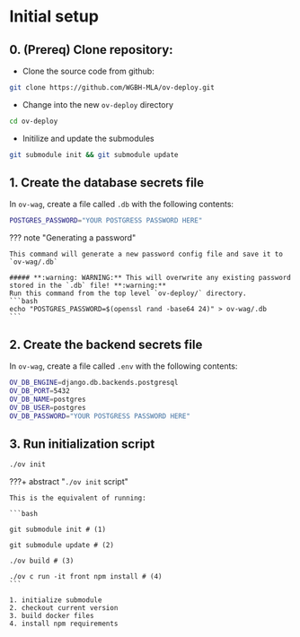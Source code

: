 # Initial setup

## 0. (Prereq) Clone repository:
- Clone the source code from github:
``` bash
git clone https://github.com/WGBH-MLA/ov-deploy.git
```
- Change into the new `ov-deploy` directory
``` bash
cd ov-deploy
```
- Initilize and update the submodules
``` bash
git submodule init && git submodule update
```

## 1. Create the database secrets file

In `ov-wag`, create a file called `.db` with the following contents:
```bash title="ov-wag/.db"
POSTGRES_PASSWORD="YOUR POSTGRESS PASSWORD HERE"
```

??? note "Generating a password"

    This command will generate a new password config file and save it to `ov-wag/.db`

    ##### **:warning: WARNING:** This will overwrite any existing password stored in the `.db` file! **:warning:**
    Run this command from the top level `ov-deploy/` directory.
    ```bash
    echo "POSTGRES_PASSWORD=$(openssl rand -base64 24)" > ov-wag/.db
    ```

## 2. Create the backend secrets file

In `ov-wag`, create a file called `.env` with the following contents:

```bash title="ov-wag/.env"
OV_DB_ENGINE=django.db.backends.postgresql
OV_DB_PORT=5432
OV_DB_NAME=postgres
OV_DB_USER=postgres
OV_DB_PASSWORD="YOUR POSTGRESS PASSWORD HERE"
```

## 3. Run initialization script

```bash
./ov init
```

???+ abstract "`./ov init` script"

    This is the equivalent of running:

    ```bash

    git submodule init # (1)

    git submodule update # (2)

    ./ov build # (3)

    ./ov c run -it front npm install # (4)
    ```

    1. initialize submodule
    2. checkout current version
    3. build docker files
    4. install npm requirements
